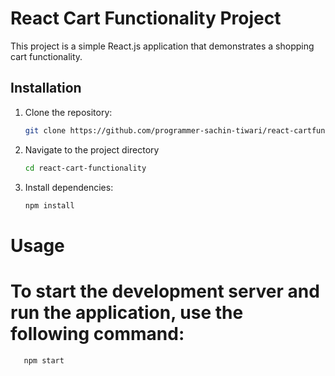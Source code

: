 # React Cart Functionality Project

This project is a simple React.js application that demonstrates a shopping cart functionality.

## Installation

1. Clone the repository:

   ```bash
   git clone https://github.com/programmer-sachin-tiwari/react-cartfunctionality.git

2. Navigate to the project directory
   ```bash
   cd react-cart-functionality
3. Install dependencies:
   ```bash
   npm install

# Usage
# To start the development server and run the application, use the following command:
```bash
   npm start
